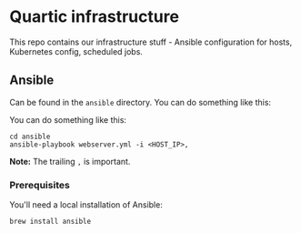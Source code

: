 # Quartic infrastructure

This repo contains our infrastructure stuff - Ansible configuration for hosts, Kubernetes config, scheduled jobs.

## Ansible

Can be found in the `ansible` directory.  You can do something like this:

You can do something like this:

    cd ansible
    ansible-playbook webserver.yml -i <HOST_IP>,

**Note:** The trailing `,` is important.

### Prerequisites

You'll need a local installation of Ansible:

    brew install ansible
